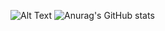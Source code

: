 ![Alt Text](https://media.discordapp.net/attachments/860971106961719356/929376012742049882/tuxel.gif)
![Anurag's GitHub stats](https://github-readme-stats.vercel.app/api?username=danglock&show_icons=true&bg_color=COLOR1)
